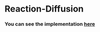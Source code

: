 # Reaction-Diffusion



### You can see the implementation [here](https://pedroravaglia.github.io/Reaction-Diffusion/)
